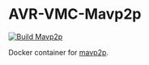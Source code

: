 # AVR-VMC-Mavp2p

[![Build Mavp2p](https://github.com/bellflight/AVR-VMC-Mavp2p/actions/workflows/build.yml/badge.svg)](https://github.com/bellflight/AVR-VMC-Mavp2p/actions/workflows/build.yml)

Docker container for [mavp2p](https://github.com/aler9/mavp2p).
